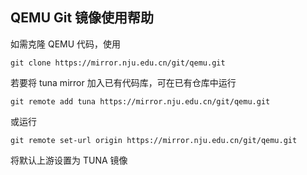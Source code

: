 
## QEMU Git 镜像使用帮助

如需克隆 QEMU 代码，使用

```
git clone https://mirror.nju.edu.cn/git/qemu.git
```

若要将 tuna mirror 加入已有代码库，可在已有仓库中运行

```
git remote add tuna https://mirror.nju.edu.cn/git/qemu.git
```

或运行

```
git remote set-url origin https://mirror.nju.edu.cn/git/qemu.git
```

将默认上游设置为 TUNA 镜像
